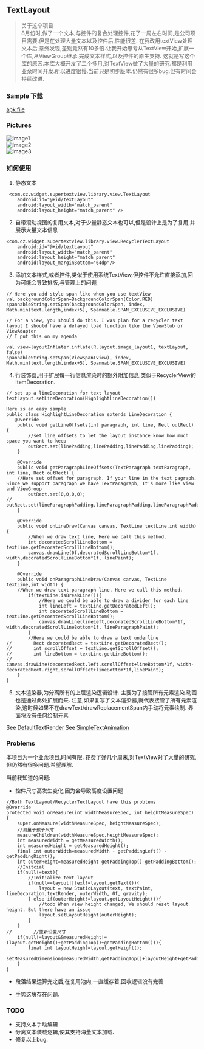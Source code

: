 ## TextLayout

> 关于这个项目<br>
8月份时,做了一个文本,与控件的复合处理控件,花了一周左右时间,是公司项目需要.但是在处理大量文本以及控件后,性能很差. 在我改用textView处理文本后,意外发现,差别竟然有10多倍.让我开始思考从TextView开始,扩展一个库,从ViewGroup继承.完成文本样式,以及控件的原生支持. 这就是写这个库的原因.本库大概开发了二个多月,对TextView做了大量的研究.都是利用业余时间开发.所以进度很慢.当前只是初步版本.仍然有很多bug.但有时间会持续改进.


### Sample 下载
[apk file](https://github.com/momodae/SuperTextView/blob/master/apk/app-debug.apk?raw=true)
    
### Pictures

![Image1](https://github.com/momodae/SuperTextView/blob/master/image/image1.gif?raw=true)<br>
![Image2](https://github.com/momodae/SuperTextView/blob/master/image/image2.gif?raw=true)<br>
![Image3](https://github.com/momodae/SuperTextView/blob/master/image/image3.gif?raw=true)<br>

### 如何使用

1. 静态文本
```
 <com.cz.widget.supertextview.library.view.TextLayout
    android:id="@+id/textLayout"
    android:layout_width="match_parent"
    android:layout_height="match_parent" />
```
  
2. 自带滚动视图的复用文本,对于少量静态文本也可以,但是设计上是为了复用,并展示大量文本信息

```
<com.cz.widget.supertextview.library.view.RecyclerTextLayout
    android:id="@+id/textLayout"
    android:layout_width="match_parent"
    android:layout_height="match_parent"
    android:layout_marginBottom="64dp"/>
```

3. 添加文本样式,或者控件,类似于使用系统TextView,但控件不允许直接添加,回为可能会导致排版,与管理上的问题

```
// Here you add style span like when you use textView
val backgroundColorSpan=BackgroundColorSpan(Color.RED)
spannableString.setSpan(backgroundColorSpan, index, Math.min(text.length,index+5), Spannable.SPAN_EXCLUSIVE_EXCLUSIVE)

// For a view, you should do this. I was plan for a recycler text layout I should have a delayed load function like the ViewStub or ViewAdapter
// I put this on my agenda

val view=layoutInflater.inflate(R.layout.image_layout1, textLayout, false)
spannableString.setSpan(ViewSpan(view), index, Math.min(text.length,index+5), Spannable.SPAN_EXCLUSIVE_EXCLUSIVE)
```

4. 行装饰器,用于扩展每一行信息渲染时的额外附加信息,类似于RecyclerView的ItemDecoration.

```
// set up a lineDecoration for text layout
textLayout.setLineDecoration(HighlightLineDecoration())

Here is an easy sample
public class HighlightLineDecoration extends LineDecoration {
   @Override
    public void getLineOffsets(int paragraph, int line, Rect outRect) {
        //set line offsets to let the layout instance know how much space you want to keep
        outRect.set(linePadding,linePadding,linePadding,linePadding);
    }

    @Override
    public void getParagraphLineOffsets(TextParagraph textParagraph, int line, Rect outRect) {
    //Here set offset for paragraph. If your line in the text pagraph. Since we support paragraph we have TextParagraph, It's more like View and ViewGroup 
        outRect.set(0,0,0,0);
//        outRect.set(lineParagraphPadding,lineParagraphPadding,lineParagraphPadding,lineParagraphPadding);
    }

    @Override
    public void onLineDraw(Canvas canvas, TextLine textLine,int width) {
        //When we draw text line, Here we call this method.
        int decoratedScrollLineBottom = textLine.getDecoratedScrollLineBottom();
        canvas.drawLine(0f,decoratedScrollLineBottom*1f, width,decoratedScrollLineBottom*1f, linePaint);
    }

    @Override
    public void onParagraphLineDraw(Canvas canvas, TextLine textLine,int width) {
    //When we draw text paragraph line, Here we call this method.
        if(textLine.isBreakLine()){
            //Here we could be able to draw a divider for each line
            int lineLeft = textLine.getDecoratedLeft();
            int decoratedScrollLineBottom = textLine.getDecoratedScrollLineBottom();
            canvas.drawLine(lineLeft,decoratedScrollLineBottom*1f, width,decoratedScrollLineBottom*1f, lineParagraphPaint);
        }
        //Here we could be able to draw a text underline
//        Rect decoratedRect = textLine.getDecoratedRect();
//        int scrollOffset = textLine.getScrollOffset();
//        int lineBottom = textLine.getLineBottom();
//        canvas.drawLine(decoratedRect.left,scrollOffset+lineBottom*1f, width-decoratedRect.right,scrollOffset+lineBottom*1f,linePaint);
    }
}
``` 

5. 文本渲染器,为分离所有的上层渲染逻辑设计. 主要为了接管所有元素渲染.动画也是通过此处扩展而来.
注意,如果复写了文本渲染器,就代表接管了所有元素渲染,这时候如果不在drawText/drawReplacementSpan内手动将元素绘制.
界面将没有任何绘制元素

See [DefaultTextRender](library/src/main/java/com/cz/widget/supertextview/library/render/DefaultTextRender)
See [SimpleTextAnimation](library/src/main/java/com/cz/widget/supertextview/library/animation/SimpleTextAnimation)


### Problems
本项目为一个业余项目,时间有限. 花费了好几个周末,对TextView对了大量的研究,但仍然有很多问题.希望理解.

当前我知道的问题:
*  控件尺寸高发生变化,因为会导致高度设置问题

```
//Both TextLayout/RecyclerTextLayout have this problems
@Override
protected void onMeasure(int widthMeasureSpec, int heightMeasureSpec) {
    super.onMeasure(widthMeasureSpec, heightMeasureSpec);
    //测量子孩子尺寸
    measureChildren(widthMeasureSpec,heightMeasureSpec);
    int measuredWidth = getMeasuredWidth();
    int measuredHeight = getMeasuredHeight();
    final int outerWidth=measuredWidth - getPaddingLeft() - getPaddingRight();
    int outerHeight=measuredHeight-getPaddingTop()-getPaddingBottom();
    //Initcial
    if(null!=text){
        //Initialize text layout
        if(null==layout||text!=layout.getText()){
            layout = new StaticLayout(text, textPaint, lineDecoration,textRender, outerWidth, 0f, gravity);
        } else if(outerHeight!=layout.getLayoutHeight()){
            //todo When view height changed, We should reset layout height. But there have an issue
            layout.setLayoutHeight(outerHeight);
        }
    }
//        //重新设置尺寸
    if(null!=layout&&measuredHeight!=(layout.getHeight()+getPaddingTop()+getPaddingBottom())){
        final int layoutHeight=layout.getHeight();
        setMeasuredDimension(measuredWidth,getPaddingTop()+layoutHeight+getPaddingBottom());
    }
}
```

* 段落结果运算完之后,在复用池内,一直缓存着,回收逻辑没有完善

* 手势这块存在问题.
 

### TODO
* 支持文本手动编辑
* 分离文本装载逻辑,使其支持海量文本加载. 
* 修复以上bug.
